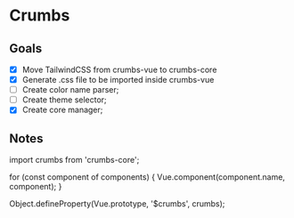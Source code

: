 # Crumbs

## Goals
- [x] Move TailwindCSS from crumbs-vue to crumbs-core
- [x] Generate .css file to be imported inside crumbs-vue
- [ ] Create color name parser;
- [ ] Create theme selector;
- [x] Create core manager;

## Notes
import crumbs from 'crumbs-core';

for (const component of components) {
  Vue.component(component.name, component);
}

Object.defineProperty(Vue.prototype, '$crumbs', crumbs);